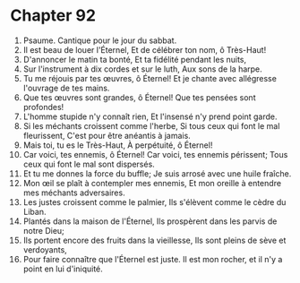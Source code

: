 # Chapter 92

1. Psaume. Cantique pour le jour du sabbat.
2. Il est beau de louer l'Éternel, Et de célébrer ton nom, ô Très-Haut!
3. D'annoncer le matin ta bonté, Et ta fidélité pendant les nuits,
4. Sur l'instrument à dix cordes et sur le luth, Aux sons de la harpe.
5. Tu me réjouis par tes œuvres, ô Éternel! Et je chante avec allégresse l'ouvrage de tes mains.
6. Que tes œuvres sont grandes, ô Éternel! Que tes pensées sont profondes!
7. L'homme stupide n'y connaît rien, Et l'insensé n'y prend point garde.
8. Si les méchants croissent comme l'herbe, Si tous ceux qui font le mal fleurissent, C'est pour être anéantis à jamais.
9. Mais toi, tu es le Très-Haut, À perpétuité, ô Éternel!
10. Car voici, tes ennemis, ô Éternel! Car voici, tes ennemis périssent; Tous ceux qui font le mal sont dispersés.
11. Et tu me donnes la force du buffle; Je suis arrosé avec une huile fraîche.
12. Mon œil se plaît à contempler mes ennemis, Et mon oreille à entendre mes méchants adversaires.
13. Les justes croissent comme le palmier, Ils s'élèvent comme le cèdre du Liban.
14. Plantés dans la maison de l'Éternel, Ils prospèrent dans les parvis de notre Dieu;
15. Ils portent encore des fruits dans la vieillesse, Ils sont pleins de sève et verdoyants,
16. Pour faire connaître que l'Éternel est juste. Il est mon rocher, et il n'y a point en lui d'iniquité.

